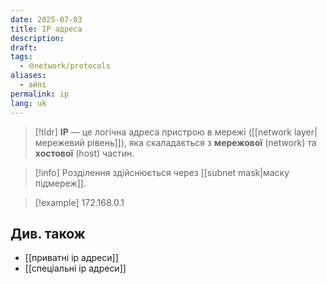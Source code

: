 ```yaml
---
date: 2025-07-03
title: IP адреса
description: 
draft: 
tags:
  - 🌐network/protocols
aliases:
  - айпі
permalink: ip
lang: uk
---
```



> [!tldr]
> **IP** — це логічна адреса пристрою в мережі ([[network layer|мережевий рівень]]), яка скаладається з **мережової** (network) та **хостової** (host) частин. 

> [!info] Розділення здійснюється через [[subnet mask|маску підмереж]].

> [!example] 172.168.0.1
## Див. також

- [[приватні ip адреси]]
- [[спеціальні ip адреси]]